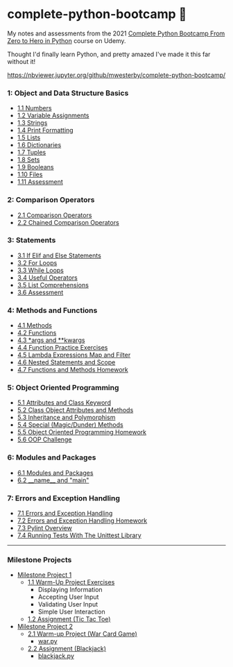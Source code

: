 # complete-python-bootcamp 🐍

My notes and assessments from the 2021 [Complete Python Bootcamp From Zero to Hero in Python](https://www.udemy.com/course/complete-python-bootcamp/) course on Udemy.

Thought I'd finally learn Python, and pretty amazed I've made it this far without it!

https://nbviewer.jupyter.org/github/mwesterby/complete-python-bootcamp/

### 1: Object and Data Structure Basics
- [1.1 Numbers](/Section%201:%20Objects%20and%20Data%20Structure%20Basics/1.1%20Numbers.ipynb)
- [1.2 Variable Assignments](/Section%201:%20Objects%20and%20Data%20Structure%20Basics//1.2%20Variable%20Assignments.ipynb)
- [1.3 Strings](/Section%201:%20Objects%20and%20Data%20Structure%20Basics/1.3%20Strings.ipynb)
- [1.4 Print Formatting](/Section%201:%20Objects%20and%20Data%20Structure%20Basics/1.4%20Print%20Formatting.ipynb)
- [1.5 Lists](/Section%201:%20Objects%20and%20Data%20Structure%20Basics/1.5%20Lists.ipynb)
- [1.6 Dictionaries](/Section%201:%20Objects%20and%20Data%20Structure%20Basics/1.6%20Dictionaries.ipynb)
- [1.7 Tuples](/Section%201:%20Objects%20and%20Data%20Structure%20Basics/1.7%20Tuples.ipynb)
- [1.8 Sets](/Section%201:%20Objects%20and%20Data%20Structure%20Basics/1.8%20Sets.ipynb)
- [1.9 Booleans](/Section%201:%20Objects%20and%20Data%20Structure%20Basics/1.9%20Booleans.ipynb)
- [1.10 Files](/Section%201:%20Objects%20and%20Data%20Structure%20Basics/1.10%20Files.ipynb)
- [1.11 Assessment](/Section%201:%20Objects%20and%20Data%20Structure%20Basics/1.11%20Objects%20and%20Data%20Structures%20Assessment%20Test.ipynb)

### 2: Comparison Operators
- [2.1 Comparison Operators](/Section%202:%20Comparison%20Operators/2.1%20Comparison%20Operators.ipynb)
- [2.2 Chained Comparison Operators](/Section%202:%20Comparison%20Operators/2.2%20Chained%20Comparison%20Operators.ipynb)

### 3: Statements
- [3.1 If Elif and Else Statements](/Section%203:%20Statements/3.1%20If%20Elif%20and%20Else%20Statements.ipynb)
- [3.2 For Loops](/Section%203:%20Statements/3.2%20For%20Loops.ipynb)
- [3.3 While Loops](/Section%203:%20Statements/3.3%20While%20Loops.ipynb)
- [3.4 Useful Operators](/Section%203:%20Statements/3.4%20Useful%20Operators.ipynb)
- [3.5 List Comprehensions](/Section%203:%20Statements/3.5%20List%20Comprehensions.ipynb)
- [3.6 Assessment](/Section%203:%20Statements/3.6%20Statements%20Assessment%20Test.ipynb)

### 4: Methods and Functions
- [4.1 Methods](/Section%204:%20Methods%20and%20Functions/4.1%20Methods.ipynb)
- [4.2 Functions](/Section%204:%20Methods%20and%20Functions/4.2%20Functions.ipynb)
- [4.3 *args and **kwargs](/Section%204:%20Methods%20and%20Functions/4.3%20args%20and%20kwargs.ipynb)
- [4.4 Function Practice Exercises](/Section%204:%20Methods%20and%20Functions/4.4%20Function%20Practice%20Exercises.ipynb)
- [4.5 Lambda Expressions Map and Filter](/Section%204:%20Methods%20and%20Functions/4.5%20Lambda%20Expressions%20Map%20and%20Filter.ipynb)
- [4.6 Nested Statements and Scope](/Section%204:%20Methods%20and%20Functions/4.6%20Nested%20Statements%20and%20Scope.ipynb)
- [4.7 Functions and Methods Homework](/Section%204:%20Methods%20and%20Functions/4.7%20Functions%20and%20Methods%20Homework.ipynb)

### 5: Object Oriented Programming
- [5.1 Attributes and Class Keyword](/Section%205:%20Object%20Oriented%20Programming/5.1%20Attributes%20and%20Class%20Keyword.ipynb)
- [5.2 Class Object Attributes and Methods](/Section%205:%20Object%20Oriented%20Programming/5.2%20Class%20Object%20Attributes%20and%20Methods.ipynb)
- [5.3 Inheritance and Polymorphism](/Section%205:%20Object%20Oriented%20Programming/5.3%20Inheritance%20and%20Polymorphism.ipynb)
- [5.4 Special (Magic/Dunder) Methods](/Section%205:%20Object%20Oriented%20Programming/5.4%20Special%20(Magic%20or%20Dunder)%20Methods.ipynb)
- [5.5 Object Oriented Programming Homework](/Section%205:%20Object%20Oriented%20Programming/5.5%20Object%20Oriented%20Programming%20Homework.ipynb)
- [5.6 OOP Challenge](/Section%205:%20Object%20Oriented%20Programming/5.6%20OOP%20Challenge.ipynb)

### 6: Modules and Packages
- [6.1 Modules and Packages](/Section%206:%20Modules%20and%20Packages/6.1%20Modules%20and%20Packages)
- [6.2 \_\_name__ and "main"](/Section%206:%20Modules%20and%20Packages/6.2%20__name__%20and%20"__main__")

### 7: Errors and Exception Handling
- [7.1 Errors and Exception Handling](/Section%207:%20Errors%20and%20Exception%20Handling/7.1%20Errors%20and%20Exception%20Handling.ipynb)
- [7.2 Errors and Exception Handling Homework](/Section%207:%20Errors%20and%20Exception%20Handling/7.2%20Errors%20and%20Exceptions%20Homework.ipynb)
- [7.3 Pylint Overview](/Section%207:%20Errors%20and%20Exception%20Handling/7.3%20Pylint%20Overview)
- [7.4 Running Tests With The Unittest Library](/Section%207:%20Errors%20and%20Exception%20Handling/7.4%20Running%20Tests%20With%20The%20Unittest%20Library)


<hr />

### Milestone Projects
- [Milestone Project 1](/Milestone%20Projects/Milestone%20Project%201)
  - [1.1 Warm-Up Project Exercises](/Milestone%20Projects/Milestone%20Project%201/1.1%20Warm-Up%20Project%20Exercises.ipynb)
    - Displaying Information
    - Accepting User Input
    - Validating User Input
    - Simple User Interaction
  - [1.2 Assignment (Tic Tac Toe)](/Milestone%20Projects/Milestone%20Project%201/1.2%20Assignment.ipynb)
- [Milestone Project 2](/Milestone%20Projects/Milestone%20Project%202)
  - [2.1 Warm-up Project (War Card Game)](/Milestone%20Projects/Milestone%20Project%202/2.1%20Milestone%202%20Warmup%20Project.ipynb)
    - [war.py](/Milestone%20Projects/Milestone%20Project%202/war.py)
   - [2.2 Assignment (Blackjack)](/Milestone%20Projects/Milestone%20Project%202/2.2%20Assignment.ipynb)
     - [blackjack.py](/Milestone%20Projects/Milestone%20Project%202/blackjack.py)
